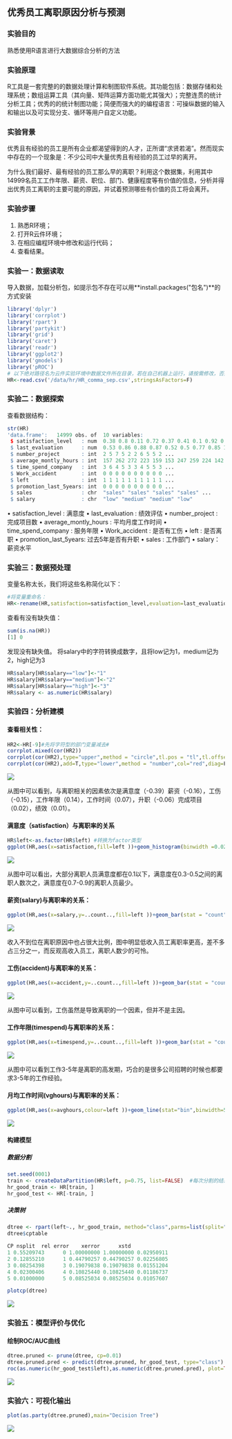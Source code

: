 ## 优秀员工离职原因分析与预测

### 实验目的

熟悉使用R语言进行大数据综合分析的方法

### 实验原理

R工具是一套完整的的数据处理计算和制图软件系统。其功能包括：数据存储和处理系统；数组运算工具（其向量、矩阵运算方面功能尤其强大）；完整连贯的统计分析工具；优秀的的统计制图功能；简便而强大的的编程语言：可操纵数据的输入和输出以及可实现分支、循环等用户自定义功能。

### 实验背景
优秀且有经验的员工是所有企业都渴望得到的人才，正所谓“求贤若渴”。然而现实中存在的一个现象是：不少公司中大量优秀且有经验的员工过早的离开。

为什么我们最好、最有经验的员工那么早的离职？利用这个数据集，利用其中14999名员工工作年限、薪资、职位、部门、健康程度等有价值的信息，分析并得出优秀员工离职的主要可能的原因，并试着预测哪些有价值的员工将会离开。

### 实验步骤

1. 熟悉R环境；
2. 打开R云件环境；
3. 在相应编程环境中修改和运行代码；
4. 查看结果。

### 实验一：数据读取


导入数据，加载分析包，如提示包不存在可以用**install.packages("包名")**的方式安装

```r
library('dplyr')
library('corrplot')
library('rpart')
library('partykit')
library('grid')
library('caret')
library('readr')
library('ggplot2')
library('gmodels')
library('pROC')
# 以下绝对路径名为云件实验环境中数据文件所在目录，若在自己机器上运行，请按需修改，否则会导致文件读取错误
HR<-read.csv('/data/hr/HR_comma_sep.csv',stringsAsFactors=F)
```

### 实验二：数据探索

查看数据结构：

```r
str(HR)
'data.frame':	14999 obs. of  10 variables:
 $ satisfaction_level   : num  0.38 0.8 0.11 0.72 0.37 0.41 0.1 0.92 0.89 0.42 ...
 $ last_evaluation      : num  0.53 0.86 0.88 0.87 0.52 0.5 0.77 0.85 1 0.53 ...
 $ number_project       : int  2 5 7 5 2 2 6 5 5 2 ...
 $ average_montly_hours : int  157 262 272 223 159 153 247 259 224 142 ...
 $ time_spend_company   : int  3 6 4 5 3 3 4 5 5 3 ...
 $ Work_accident        : int  0 0 0 0 0 0 0 0 0 0 ...
 $ left                 : int  1 1 1 1 1 1 1 1 1 1 ...
 $ promotion_last_5years: int  0 0 0 0 0 0 0 0 0 0 ...
 $ sales                : chr  "sales" "sales" "sales" "sales" ...
 $ salary               : chr  "low" "medium" "medium" "low"
```
• satisfaction_level : 满意度
• last_evaluation : 绩效评估
• number_project : 完成项目数
• average_montly_hours : 平均月度工作时间
• time_spend_company : 服务年限
• Work_accident : 是否有工伤
• left : 是否离职
• promotion_last_5years: 过去5年是否有升职
• sales : 工作部门
• salary：薪资水平

### 实验三：数据预处理

变量名称太长，我们将这些名称简化以下：

```r
#将变量重命名：
HR<-rename(HR,satisfaction=satisfaction_level,evaluation=last_evaluation,project=number_project,avghours=average_montly_hours,timespend=time_spend_company,accident=Work_accident,promotion=promotion_last_5years,dept=sales)
```

查看有没有缺失值：

```r
sum(is.na(HR))
[1] 0
```

发现没有缺失值。
将salary中的字符转换成数字，且将low记为1，medium记为2，high记为3

```r
HR$salary[HR$salary=="low"]<-"1"
HR$salary[HR$salary=="medium"]<-"2"
HR$salary[HR$salary=="high"]<-"3"
HR$salary <- as.numeric(HR$salary)
```

### 实验四：分析建模

#### 查看相关性：

```r
HR2<-HR[-9]#先将字符型的部门变量减去#
corrplot.mixed(cor(HR2))
corrplot(cor(HR2),type="upper",method = "circle",tl.pos = "tl",tl.offset = 1,tl.srt = 0)
corrplot(cor(HR2),add=T,type="lower",method = "number",col="red",diag=F, tl.pos ="n",cl.pos ="n")
```
![](/images/4_1_20171107103727.027.png)


从图中可以看到，与离职相关的因素依次是满意度（-0.39）薪资（-0.16），工伤（-0.15），工作年限（0.14），工作时间（0.07），升职（-0.06）完成项目（0.02），绩效（0.01）。
#### 满意度（satisfaction）与离职率的关系

```r
HR$left<-as.factor(HR$left) #转换为factor类型
ggplot(HR,aes(x=satisfaction,fill=left ))+geom_histogram(binwidth =0.02)+labs(title="满意度与离职率的关系")
```
![](/images/4_2_20171107104309.009.png)

从图中可以看出，大部分离职人员满意度都在0.1以下，满意度在0.3-0.5之间的离职人数次之，满意度在0.7-0.9的离职人员最少。

#### 薪资(salary)与离职率的关系：

```r
ggplot(HR,aes(x=salary,y=..count..,fill=left ))+geom_bar(stat = "count",position = "stack")+labs(title="薪资与离职率的关系")+geom_text(stat="count",aes(label=..count..),position=position_stack(vjust=0.3))
```
![](/images/4_3_20171107104315.015.png)

收入不到位在离职原因中也占很大比例，图中明显低收入员工离职率更高，差不多占三分之一，而反观高收入员工，离职人数少的可怜。
#### 工伤(accident)与离职率的关系：

```r
ggplot(HR,aes(x=accident,y=..count..,fill=left ))+geom_bar(stat = "count",position = "stack")+labs(title="工伤与离职率的关系")+geom_text(stat="count",aes(label=..count..),position=position_stack(vjust=0.3))
```
![](/images/4_4_20171107104321.021.png)

从图中可以看到，工伤虽然是导致离职的一个因素，但并不是主因。
#### 工作年限(timespend)与离职率的关系：

```r
ggplot(HR,aes(x=timespend,y=..count..,fill=left ))+geom_bar(stat = "count",position = "stack")+labs(title="工作年限与离职率的关系")+geom_text(stat="count",aes(label=..count..),position=position_stack(vjust=0.3))+scale_x_continuous(expand=c(0,0),breaks = c(1,2,3,4,5,6,7,8,9,10),labels = c(1,2,3,4,5,6,7,8,9,10))
```
![](/images/4_5_20171107104327.027.png)

从图中可以看到工作3-5年是离职的高发期，巧合的是很多公司招聘的时候也都要求3-5年的工作经验。
#### 月均工作时间(vghours)与离职率的关系：

```r
ggplot(HR,aes(x=avghours,colour=left ))+geom_line(stat="bin",binwidth=5)+labs(title="月均工作时间与离职率的关系")
```
![](/images/4_6_20171107104332.032.png)

#### 构建模型

##### 数据分割

```R
set.seed(0001)
train <- createDataPartition(HR$left, p=0.75, list=FALSE)  #每次分割的结果可能不同，导致后面步骤的数据可能不同
hr_good_train <- HR[train, ]
hr_good_test <- HR[-train, ]
```

##### 决策树

```r
dtree <- rpart(left~., hr_good_train, method="class",parms=list(split="information"))
dtree$cptable

CP nsplit  rel error    xerror      xstd
1 0.55209743      0 1.00000000 1.00000000 0.02950911
2 0.12855210      1 0.44790257 0.44790257 0.02256805
3 0.08254398      3 0.19079838 0.19079838 0.01551204
4 0.02300406      4 0.10825440 0.10825440 0.01186737
5 0.01000000      5 0.08525034 0.08525034 0.01057607

plotcp(dtree)
```
![](/images/4_7_20171107104337.037.png)

### 实验五：模型评价与优化

#### 绘制ROC/AUC曲线

```r
dtree.pruned <- prune(dtree, cp=0.01)
dtree.pruned.pred <- predict(dtree.pruned, hr_good_test, type="class")
roc(as.numeric(hr_good_test$left),as.numeric(dtree.pruned.pred), plot=TRUE, print.thres=TRUE, print.auc=TRUE,col="blue")
```

![](/images/4_9_20171107104346.046.png)

### 实验六：可视化输出

```r
plot(as.party(dtree.pruned),main="Decision Tree")
```
![](/images/4_8_20171107104341.041.png)
